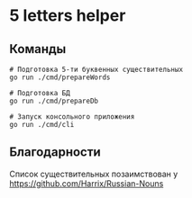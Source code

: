 # 5 letters helper

## Команды

```shell
# Подготовка 5-ти буквенных существительных
go run ./cmd/prepareWords

# Подготовка БД
go run ./cmd/prepareDb

# Запуск консольного приложения
go run ./cmd/cli
```


## Благодарности

Список существительных позаимствован у https://github.com/Harrix/Russian-Nouns
